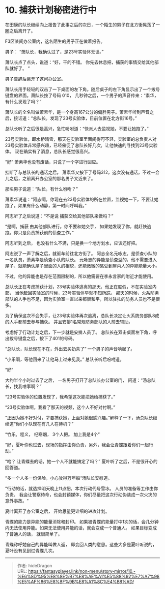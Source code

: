 # 10. 捕获计划秘密进行中


在田康的队长继续向上报告了此事之后的次日，一个陌生的男子在北方街晃荡了一圈之后离开了。

F3区某间办公室内，这名陌生的男子正在做着报告。

男子： “萧队长，我确认过了，是23号实验体无误。”

萧队长点了点头，说道：“好，干的不错。 你先去休息把，捕获的事情交给其他部队就好了。 ”

男子告辞后离开了这间办公室。 

萧队长用手轻轻的双击了一下桌面的左下角，随后桌子的左下角显示出了一个拨号键盘的界面。萧队长按了号码 010， 几秒钟之后，一个男子的声音传来：“素华，有什么发现了吗？”

萧队长的全名叫做萧素华，是一个身高167公分的偏胖男子。萧素华听到声音之后，接话道：“总队长，发现了23号实验体，目前位置在北方街16号。”

总队长听了之后很是高兴，急忙吩咐道：“快派人去监视她，不要让她跑了。”

23号实验体，即水桥晴雪，那天在实验室里面闹得可不轻，实验室的总负责人对23号实验体非常感兴趣，已经催促了总队长好几次，让他快速的寻找到23号实验体。 现在确实有了消息，总队长感觉很高兴。

“好” 萧素华也没有废话，只说了一个字进行回应。 

挂断了与总队长的通话之后， 萧素华又按下了号码312，这次没有通话，不过一会儿之后，之前离开办公室的那名男子又近来了。 

那名男子说道：“队长，有什么吩咐？”

萧素华说道：“阿志啊，你现在去23号实验体的所在位置，监视她一下，不要让她跑了。如果有什么动静，第一时间呼叫我。”

阿志听了之后说道：“不是说 捕获交给其他部队来做吗？”

“是啊，捕获 由其他部队进行，你不要和她交手， 如果她发现了你，就赶快逃跑。你只是负责捕获前的侦查工作。”

阿志听到之后， 也没有什么不满，只是换一个地方划水，应该还好把。 

阿志说了一声了解之后，就驱车前往北方街了。  阿志全名元咏志，是侦查小队的一名队员，萧素华是侦查小队的队长。  元咏志的异能是侦查型的，他不需要进入屋子，就能确认屋子里面的人的相貌，还能微微的感受到屋内人的异能能量大小。 

不过，他的异能也是存在范围限制的，所以他需要在李永言家的附近才能使用。 

总队长正在考虑捕获计划，23号实验体逃离的那天，他正在度假，不在实验室内部， 当他赶回实验室的时候，23号实验体早就不知所踪。 那天的时候，火系防务部队的人手也不足，因为实验室一直以来都很和平，所以驻扎的防务人员也不是很多。 

为了确保这次不会失手，让23号实验体再次逃离，总队长决定让火系防务部队8成的人手都前去参与捕获。 并且安排1名常规防务部队的人前去辅助。

考虑好了行动计划之后，下一步就是安排人员了。 总队长在双击桌面左下角，呼出拨号键盘之后，按下了401的号码。

“总队长，队长现在不在，外出去买奶茶了” 一个男子的声音响起了。

“小乐啊，等他回来了让他马上过来见我。”  总队长听后吩咐道。 

“好”

大约半个小时过去了之后， 一名男子打开了总队长办公室的门， 问道：“汤总队长，找我啥事啊？”

“23号实验体的位置发现了，我希望这次能把她给捕获了。”

“23号实验体啊，我看了那天的视频，这个人不好对付啊。”

“正因为她不好对付，才要捕获她，上面对她很感兴趣。”解释了一下，汤总队长继续道“你们小队现在有几人在待机？”

“竹乐，程义， 杞寒烟， 3个人把。 加上我是4个”

“好，夏叶你也过去，现场的指挥由你负责，另外，我会让青蝶跟着你们一起行动。”

“哈？ 让青蝶去的话，她一个人不就能搞定了吗？” 夏叶听了之后，不是很开心的回答道。

“多一个人多一份保险，小心驶得万年船“汤队长安慰道。

”行动的话，就选择明天晚上11点把，本次行动代号雪冰。 人员的准备等工作由你负责， 我会让警察待命，也会封锁媒体，你们尽量把这次行动伪装成一次火灾的意外事故。“

夏叶离开了办公室之后， 开始思量更详细的进攻计划。 

青蝶的能力是异能的能量消除和封印。 如果被青蝶的能量打中1次的话，会几分钟内无法使用异能。如果无法使用异能的话，就会变成一个普通人。 如果目标变成了普通人的话， 就很简单了。 

青蝶称呼她自己的异能叫做人返， 即变回人类的意思。这些大多是夏叶听说的，夏叶没有见到过青蝶几次。 







---

> 作者: hideDragon  
> URL: https://fantasyplayer.link/non-menu/story-mirror/10.-%E6%8D%95%E8%8E%B7%E8%AE%A1%E5%88%92%E7%A7%98%E5%AF%86%E8%BF%9B%E8%A1%8C%E4%B8%AD/  

